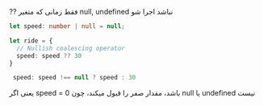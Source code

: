 ??
فقط زمانی که متغیر null, undefined نباشد اجرا شو
```ts
let speed: number | null = null;

let ride = {  
  // Nullish coalescing operator
  speed: speed ?? 30
}
```

```ts
 speed: speed !== null ? speed : 30
```

یعنی اگر speed = 0 باشد، مقدار صفر را قبول میکند، چون null یا undefined نیست